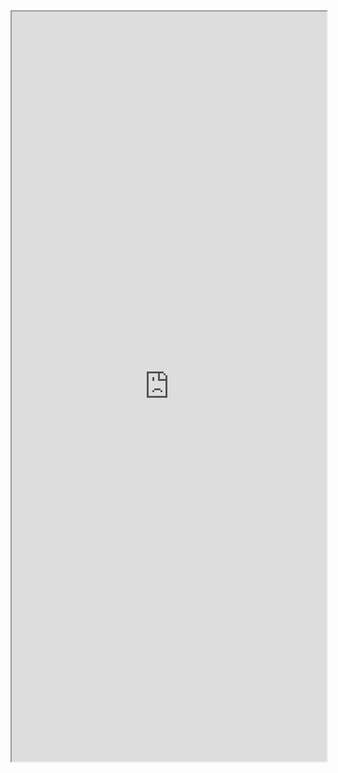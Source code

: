 <iframe  height="1200" width="100%" src="https://www.robinlinacre.com/splink3_settings_editor_temp" >
